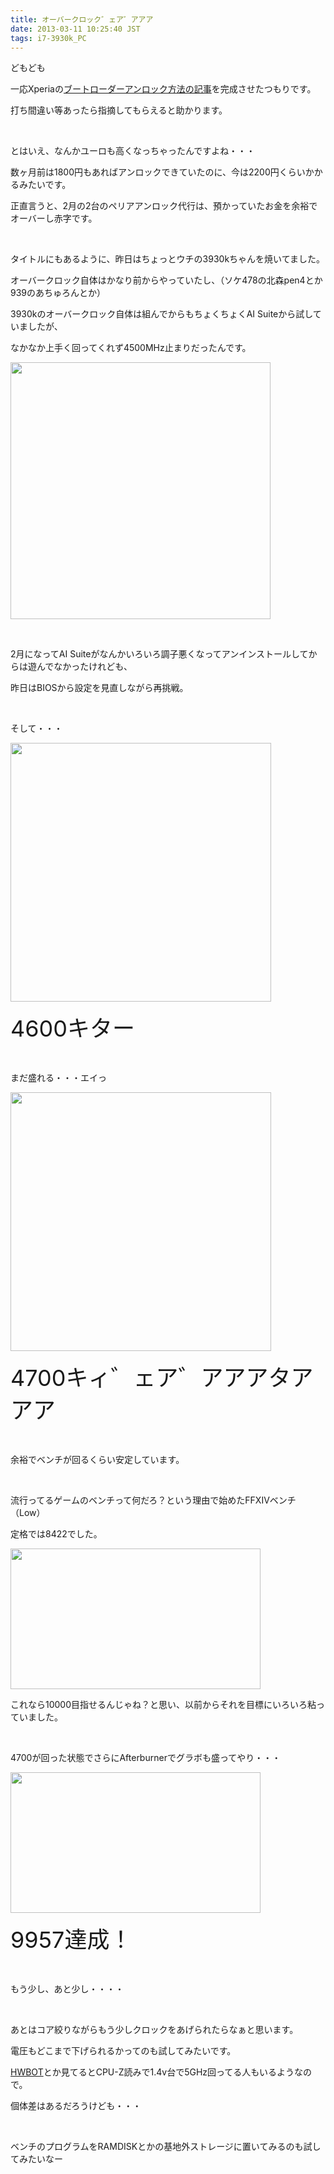 ```yaml
---
title: オーバークロック゛ェア゛アアア
date: 2013-03-11 10:25:40 JST
tags: i7-3930k_PC
---
```

<p>どもども</p>
<p>一応Xperiaの<a href="http://www5.pf-x.net/~tosainu/index.php/page/omnius">ブートローダーアンロック方法の記事</a>を完成させたつもりです。</p>
<p>打ち間違い等あったら指摘してもらえると助かります。</p>
<p>&nbsp;</p>
<p>とはいえ、なんかユーロも高くなっちゃったんですよね・・・</p>
<p>数ヶ月前は1800円もあればアンロックできていたのに、今は2200円くらいかかるみたいです。</p>
<p>正直言うと、2月の2台のペリアアンロック代行は、預かっていたお金を余裕でオーバーし赤字です。</p>
<p>&nbsp;</p>
<p>タイトルにもあるように、昨日はちょっとウチの3930kちゃんを焼いてました。</p>
<p>オーバークロック自体はかなり前からやっていたし、（ソケ478の北森pen4とか939のあちゅろんとか）</p>
<p>3930kのオーバークロック自体は組んでからもちょくちょくAI Suiteから試していましたが、</p>
<p>なかなか上手く回ってくれず4500MHz止まりだったんです。</p>
<p><a href="https://picasaweb.google.com/lh/photo/Hcd3MA-XuXZKur14BQlzg9MTjNZETYmyPJy0liipFm0?feat=embedwebsite"><img src="https://lh5.googleusercontent.com/-hurYFkX2ios/UT0joYRKdFI/AAAAAAAABoE/M9jRYfnJJMQ/s800/4500.png" height="411" width="416" /></a></p>
<p>&nbsp;</p>
<p>2月になってAI Suiteがなんかいろいろ調子悪くなってアンインストールしてからは遊んでなかったけれども、</p>
<p>昨日はBIOSから設定を見直しながら再挑戦。</p>
<p>&nbsp;</p>
<p>そして・・・</p>
<p><a href="https://picasaweb.google.com/lh/photo/CcQsZi3AbthNrOVHQLiBdNMTjNZETYmyPJy0liipFm0?feat=embedwebsite"><img src="https://lh6.googleusercontent.com/--AOkGzmB9Xg/UT0jqNLgOHI/AAAAAAAABoU/SxdF2PbUkhA/s800/4600.png" height="414" width="417" /></a></p>
<p><span style="font-size:36px;">4600キター</span></p>
<p>&nbsp;</p>
<p>まだ盛れる・・・エイっ</p>
<p><a href="https://picasaweb.google.com/lh/photo/-biFCdqz5s2CnKhLeTt6B9MTjNZETYmyPJy0liipFm0?feat=embedwebsite"><img src="https://lh3.googleusercontent.com/-TgX4SvrMglA/UT0jrF9hGJI/AAAAAAAABoc/cstv4CRK3-s/s800/4700.png" height="414" width="417" /></a></p>
<p><span style="font-size:36px;">4700キィ゛ェア゛アアアタアアア</span></p>
<p>&nbsp;</p>
<p>余裕でベンチが回るくらい安定しています。</p>
<p>&nbsp;</p>
<p>流行ってるゲームのベンチって何だろ？という理由で始めたFFXIVベンチ（Low）</p>
<p>定格では8422でした。</p>
<p><a href="https://picasaweb.google.com/lh/photo/C363fYYQ2vX2tem2_nU9sdMTjNZETYmyPJy0liipFm0?feat=embedwebsite"><img src="https://lh6.googleusercontent.com/-uI8caUYIwIA/UT0maFHYalI/AAAAAAAABpM/9NvLlGxiVyE/s400/FFXIV%2520Bench%252020130103.png" height="225" width="400" /></a></p>
<p>これなら10000目指せるんじゃね？と思い、以前からそれを目標にいろいろ粘っていました。</p>
<p>&nbsp;</p>
<p>4700が回った状態でさらにAfterburnerでグラボも盛ってやり・・・</p>
<p><a href="https://picasaweb.google.com/lh/photo/TtEqyFg0ADgrvj8EJZOY1dMTjNZETYmyPJy0liipFm0?feat=embedwebsite"><img src="https://lh6.googleusercontent.com/-LPtIIbrEQv4/UT0j31wB0EI/AAAAAAAABpE/iEn8OO9R3RQ/s400/ffbenchlow%25209957%252020130310.png" height="225" width="400" /></a></p>
<p><span style="font-size:36px;">9957達成！</span></p>
<p>&nbsp;</p>
<p>もう少し、あと少し・・・・</p>
<p>&nbsp;</p>
<p>あとはコア絞りながらもう少しクロックをあげられたらなぁと思います。</p>
<p>電圧もどこまで下げられるかってのも試してみたいです。</p>
<p><a href="http://hwbot.org/">HWBOT</a>とか見てるとCPU-Z読みで1.4v台で5GHz回ってる人もいるようなので。</p>
<p>個体差はあるだろうけども・・・</p>
<p>&nbsp;</p>
<p>ベンチのプログラムをRAMDISKとかの基地外ストレージに置いてみるのも試してみたいなー</p>
<p>&nbsp;</p>
<p>&nbsp;</p>
